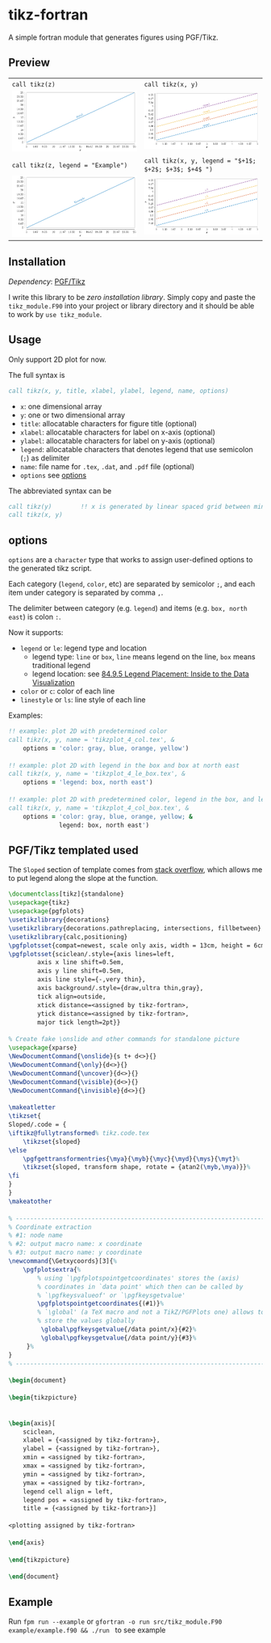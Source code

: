 # tikz-fortran

A simple fortran module that generates figures using PGF/Tikz.

## Preview

|                                 |                                            |
| ---                             | ---                                        |
| `call tikz(z)`                  | `call tikz(x, y)` |
| ![](./assets/tikzplot0.png)     | ![](./assets/tikzplot_4.png)               |
| `call tikz(z, legend = "Example")` | `call tikz(x, y, legend = "$+1$; $+2$; $+3$; $+4$ ")`|
| ![](./assets/tikzplot_1_le.png) | ![](./assets/tikzplot_4_le.png)            |

## Installation

*Dependency*: [PGF/Tikz](https://www.ctan.org/tex-archive/graphics/pgf/)

I write this library to be *zero installation library*.
Simply copy and paste the `tikz_module.F90` into your project or library directory and it should be able to work by `use tikz_module`.

## Usage

Only support 2D plot for now.

The full syntax is

```fortran
call tikz(x, y, title, xlabel, ylabel, legend, name, options)
```

- `x`: one dimensional array
- `y`: one or two dimensional array
- `title`: allocatable characters for figure title (optional)
- `xlabel`: allocatable characters for label on x-axis (optional)
- `ylabel`: allocatable characters for label on y-axis (optional)
- `legend`: allocatable characters that denotes legend that use semicolon (`;`) as delimiter
- `name`: file name for `.tex`, `.dat`, and `.pdf` file (optional)
- `options` see [options](#options)

The abbreviated syntax can be

```fortran
call tikz(y)        !! x is generated by linear spaced grid between minimum and maximum of y
call tikz(x, y)
```

## options

`options` are a `character` type that works to assign user-defined options to the generated tikz script.

Each category (`legend`, `color`, etc) are separated by semicolor `;`, and each item under category is separated by comma `,`.

The delimiter between category (e.g. `legend`) and items (e.g. `box, north east`) is colon `:`.

Now it supports:

- `legend` or `le`: legend type and location
    - legend type: `line` or `box`, `line` means legend on the line, `box` means traditional legend
    - legend location: see [84.9.5 Legend Placement: Inside to the Data Visualization](https://tikz.dev/dv-stylesheets#sec-84.9.5)
- `color` or `c`: color of each line
- `linestyle` or `ls`: line style of each line

Examples:

```fortran
!! example: plot 2D with predetermined color
call tikz(x, y, name = 'tikzplot_4_col.tex', &
    options = 'color: gray, blue, orange, yellow')

!! example: plot 2D with legend in the box and box at north east
call tikz(x, y, name = 'tikzplot_4_le_box.tex', &
    options = 'legend: box, north east')

!! example: plot 2D with predetermined color, legend in the box, and legend at north east
call tikz(x, y, name = 'tikzplot_4_col_box.tex', &
    options = 'color: gray, blue, orange, yellow; &
              legend: box, north east')
```

## PGF/Tikz templated used

The `Sloped` section of template comes from [stack overflow](https://tex.stackexchange.com/a/184242), which allows me to put legend along the slope at the function.

```tex
\documentclass[tikz]{standalone}
\usepackage{tikz}
\usepackage{pgfplots}
\usetikzlibrary{decorations}
\usetikzlibrary{decorations.pathreplacing, intersections, fillbetween}
\usetikzlibrary{calc,positioning}
\pgfplotsset{compat=newest, scale only axis, width = 13cm, height = 6cm}
\pgfplotsset{sciclean/.style={axis lines=left,
        axis x line shift=0.5em,
        axis y line shift=0.5em,
        axis line style={-,very thin},
        axis background/.style={draw,ultra thin,gray},
        tick align=outside,
        xtick distance=<assigned by tikz-fortran>,
        ytick distance=<assigned by tikz-fortran>,
        major tick length=2pt}}

% Create fake \onslide and other commands for standalone picture
\usepackage{xparse}
\NewDocumentCommand{\onslide}{s t+ d<>}{}
\NewDocumentCommand{\only}{d<>}{}
\NewDocumentCommand{\uncover}{d<>}{}
\NewDocumentCommand{\visible}{d<>}{}
\NewDocumentCommand{\invisible}{d<>}{}

\makeatletter
\tikzset{
Sloped/.code = {
\iftikz@fullytransformed% tikz.code.tex
    \tikzset{sloped}
\else
    \pgfgettransformentries{\mya}{\myb}{\myc}{\myd}{\mys}{\myt}%
    \tikzset{sloped, transform shape, rotate = {atan2(\myb,\mya)}}%
\fi
}
}
\makeatother

% ---------------------------------------------------------------------
% Coordinate extraction
% #1: node name
% #2: output macro name: x coordinate
% #3: output macro name: y coordinate
\newcommand{\Getxycoords}[3]{%
    \pgfplotsextra{%
        % using `\pgfplotspointgetcoordinates' stores the (axis)
        % coordinates in `data point' which then can be called by
        % `\pgfkeysvalueof' or `\pgfkeysgetvalue'
        \pgfplotspointgetcoordinates{(#1)}%
        % `\global' (a TeX macro and not a TikZ/PGFPlots one) allows to
        % store the values globally
         \global\pgfkeysgetvalue{/data point/x}{#2}%
         \global\pgfkeysgetvalue{/data point/y}{#3}%
     }%
}
% ---------------------------------------------------------------------

\begin{document}

\begin{tikzpicture}


\begin{axis}[
    sciclean,
    xlabel = {<assigned by tikz-fortran>},
    ylabel = {<assigned by tikz-fortran>},
    xmin = <assigned by tikz-fortran>,
    xmax = <assigned by tikz-fortran>,
    ymin = <assigned by tikz-fortran>,
    ymax = <assigned by tikz-fortran>,
    legend cell align = left,
    legend pos = <assigned by tikz-fortran>,
    title = {<assigned by tikz-fortran>}]

<plotting assigned by tikz-fortran>

\end{axis}

\end{tikzpicture}

\end{document}
 ```

## Example

Run `fpm run --example` or `gfortran -o run src/tikz_module.F90 example/example.f90 && ./run ` to see example

